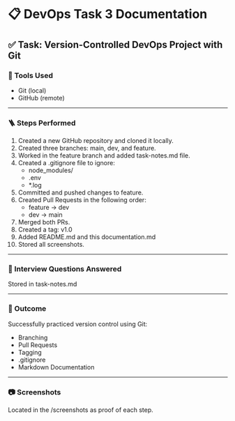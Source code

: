 # 📋 DevOps Task 3 Documentation

## ✅ Task: Version-Controlled DevOps Project with Git

### 🔧 Tools Used
- Git (local)
- GitHub (remote)

---

### 🪜 Steps Performed

1. Created a new GitHub repository and cloned it locally.
2. Created three branches: main, dev, and feature.
3. Worked in the feature branch and added task-notes.md file.
4. Created a .gitignore file to ignore:
   - node_modules/
   - .env
   - *.log
5. Committed and pushed changes to feature.
6. Created Pull Requests in the following order:
   - feature → dev
   - dev → main
7. Merged both PRs.
8. Created a tag: v1.0
9. Added README.md and this documentation.md
10. Stored all screenshots.

---

### 📝 Interview Questions Answered
Stored in task-notes.md

---

### 🎯 Outcome
Successfully practiced version control using Git:
- Branching
- Pull Requests
- Tagging
- .gitignore
- Markdown Documentation

---

### 📷 Screenshots
Located in the /screenshots as proof of each step.
